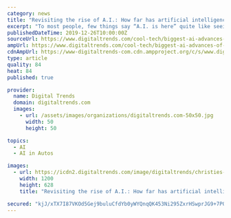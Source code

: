 ```yaml
---
category: news
title: "Revisiting the rise of A.I.: How far has artificial intelligence come since 2010?"
excerpt: "To most people, few things say “A.I. is here” quite like seeing an artificial intelligence defeat two champion Jeopardy ... In 2010, Google officially unveiled its autonomous car program, now called Waymo. Over the decade that followed, dozens of other companies (including tech heavy hitters like Apple) have started to develop their ..."
publishedDateTime: 2019-12-26T10:00:00Z
sourceUrl: https://www.digitaltrends.com/cool-tech/biggest-ai-advances-of-the-2010s/
ampUrl: https://www.digitaltrends.com/cool-tech/biggest-ai-advances-of-the-2010s/?amp
cdnAmpUrl: https://www-digitaltrends-com.cdn.ampproject.org/c/s/www.digitaltrends.com/cool-tech/biggest-ai-advances-of-the-2010s/?amp
type: article
quality: 84
heat: 84
published: true

provider:
  name: Digital Trends
  domain: digitaltrends.com
  images:
    - url: /assets/images/organizations/digitaltrends.com-50x50.jpg
      width: 50
      height: 50

topics:
  - AI
  - AI in Autos

images:
  - url: https://icdn2.digitaltrends.com/image/digitaltrends/christies-ai-art-header-1200x630-c-ar1.91.jpg
    width: 1200
    height: 628
    title: "Revisiting the rise of A.I.: How far has artificial intelligence come since 2010?"

secured: "kjJ/xTX7I87VKOd5Gej9buluCfdYb0yWYQnqQK453Ni295ZxrHSwprJG9+7PONrEj5f6GO3qdo2wmkFx8iVojFDZ5/Mmn9fizy+/ZvDxkHlqgCC8upmRvLjui7+00BP2UzC+Ha0RVj+aKB+uQ+beubIiKPrJcHyDZDJYqrXtQthXdTiZPIzuxss+YuyUDPR8KkPK7cDIPew8aD4+UFCzBkQ2hHOYecNB6kJbhLPRBAciQYbb1gfMw/+aR31L1LMIZ82aiAmnfIYAzNlKgbMybfnk8e8PlixmEJH+XmuKJDQ=;1w4LbFqmqCjuV/WX+T7cKA=="
---
```



